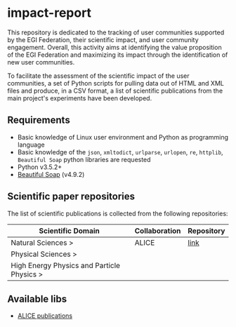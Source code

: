 # impact-report

This repository is dedicated to the tracking of user communities supported by the EGI Federation, their scientific impact, and user community engagement. Overall, this activity aims at identifying the value proposition of the EGI Federation and maximizing its impact through the identification of new user communities.

To facilitate the assessment of the scientific impact of the user communities, a set of Python scripts for pulling data out of HTML and XML files and produce, in a CSV format, a list of scientific publications from the main project's experiments have been developed.

## Requirements

* Basic knowledge of Linux user environment and Python as programming language
* Basic knowledge of the `json`, `xmltodict`, `urlparse`, `urlopen`, `re`, `httplib`, `Beautiful Soap` python libraries are requested
* Python v3.5.2+
* [Beautiful Soap](https://www.crummy.com/software/BeautifulSoup/bs4/doc/) (v4.9.2)

## Scientific paper repositories

The list of scientific publications is collected from the following repositories:

| Scientific Domain                            | Collaboration | Repository                                                 |
| -------------------------------------------- | ------------- | ---------------------------------------------------------- |
| Natural Sciences >                           | ALICE         | [link](http://alice-publications.web.cern.ch/publications) |
|  Physical Sciences >                         |               |                                                            |
|  High Energy Physics and Particle Physics >  |               |                                                            |


## Available libs

- [ALICE publications](libs/ALICE)
